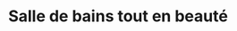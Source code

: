 ---
  template: 0
  type: "0"
  titre: "Salle de bains tout en beauté"
  titreMEA: "Salle de bains tout en beauté"
  surTitre: ""
  tempsLecture: ""
  libelleType: "Article"
  url: "/c/magazine/inspirations-tendances/salle-de-bains-tout-en-beaute"
  thematiques: "Déco"
  piecesHabitation: "Salle de bain"
  produits: "Bain"
  sujets: ""
  tags: ""
  visuelMea: 
    url: "/img/contrib/32e47f861020064b/header_carre.jpg"
    alt: "Header carre SDB tout en beauté"
  visuelDesktop: 
    url: "/img/contrib/32e47f861020062b/header.jpg"
    alt: "Header SDB tout en beauté"
  visuelMobile: null
  title: "Salle de bains tout en beauté"
  permalink: "articles//c/magazine/inspirations-tendances/salle-de-bains-tout-en-beaute"
  layout: "post"
  lang: "fr-fr"
---